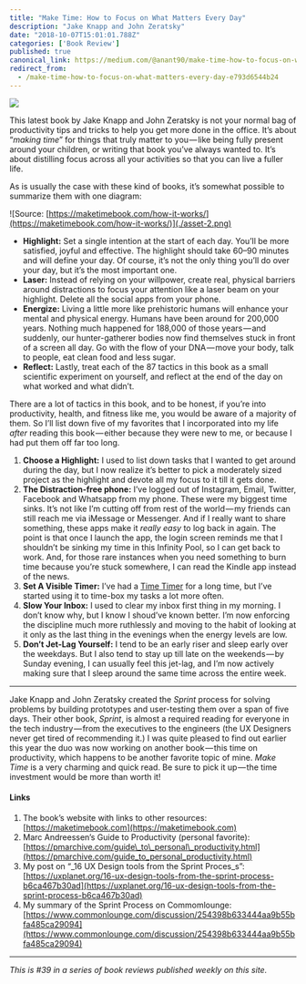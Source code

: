 ```yaml
---
title: "Make Time: How to Focus on What Matters Every Day"
description: "Jake Knapp and John Zeratsky"
date: "2018-10-07T15:01:01.788Z"
categories: ['Book Review']
published: true
canonical_link: https://medium.com/@anant90/make-time-how-to-focus-on-what-matters-every-day-e793d6544b24
redirect_from:
  - /make-time-how-to-focus-on-what-matters-every-day-e793d6544b24
---
```


![](./asset-1.jpeg)

This latest book by Jake Knapp and John Zeratsky is not your normal bag of productivity tips and tricks to help you get more done in the office. It’s about “_making time_” for things that truly matter to you — like being fully present around your children, or writing that book you’ve always wanted to. It’s about distilling focus across all your activities so that you can live a fuller life.

As is usually the case with these kind of books, it’s somewhat possible to summarize them with one diagram:

![Source: [https://maketimebook.com/how-it-works/](https://maketimebook.com/how-it-works/)](./asset-2.png)

-   **Highlight:** Set a single intention at the start of each day. You’ll be more satisfied, joyful and effective. The highlight should take 60–90 minutes and will define your day. Of course, it’s not the only thing you’ll do over your day, but it’s the most important one.
-   **Laser:** Instead of relying on your willpower, create real, physical barriers around distractions to focus your attention like a laser beam on your highlight. Delete all the social apps from your phone.
-   **Energize:** Living a little more like prehistoric humans will enhance your mental and physical energy. Humans have been around for 200,000 years. Nothing much happened for 188,000 of those years — and suddenly, our hunter-gatherer bodies now find themselves stuck in front of a screen all day. Go with the flow of your DNA — move your body, talk to people, eat clean food and less sugar.
-   **Reflect:** Lastly, treat each of the 87 tactics in this book as a small scientific experiment on yourself, and reflect at the end of the day on what worked and what didn’t.

There are a lot of tactics in this book, and to be honest, if you’re into productivity, health, and fitness like me, you would be aware of a majority of them. So I’ll list down five of my favorites that I incorporated into my life _after_ reading this book — either because they were new to me, or because I had put them off far too long.

1.  **Choose a Highlight:** I used to list down tasks that I wanted to get around during the day, but I now realize it’s better to pick a moderately sized project as the highlight and devote all my focus to it till it gets done.
2.  **The Distraction-free phone:** I’ve logged out of Instagram, Email, Twitter, Facebook and Whatsapp from my phone. These were my biggest time sinks. It’s not like I’m cutting off from rest of the world — my friends can still reach me via iMessage or Messenger. And if I really want to share something, these apps make it _really easy_ to log back in again. The point is that once I launch the app, the login screen reminds me that I shouldn’t be sinking my time in this Infinity Pool, so I can get back to work. And, for those rare instances when you need something to burn time because you’re stuck somewhere, I can read the Kindle app instead of the news.
3.  **Set A Visible Timer:** I’ve had a [Time Timer](https://www.timetimer.com) for a long time, but I’ve started using it to time-box my tasks a lot more often.
4.  **Slow Your Inbox:** I used to clear my inbox first thing in my morning. I don’t know why, but I know I shoud’ve known better. I’m now enforcing the discipline much more ruthlessly and moving to the habit of looking at it only as the last thing in the evenings when the energy levels are low.
5.  **Don’t Jet-Lag Yourself:** I tend to be an early riser and sleep early over the weekdays. But I also tend to stay up till late on the weekends — by Sunday evening, I can usually feel this jet-lag, and I’m now actively making sure that I sleep around the same time across the entire week.

---

Jake Knapp and John Zeratsky created the _Sprint_ process for solving problems by building prototypes and user-testing them over a span of five days. Their other book, _Sprint_, is almost a required reading for everyone in the tech industry — from the executives to the engineers (the UX Designers never get tired of recommending it.) I was quite pleased to find out earlier this year the duo was now working on another book — this time on productivity, which happens to be another favorite topic of mine. _Make Time_ is a very charming and quick read. Be sure to pick it up — the time investment would be more than worth it!

#### Links

1.  The book’s website with links to other resources: [https://maketimebook.com](https://maketimebook.com)
2.  Marc Andreessen’s Guide to Productivity (personal favorite): [https://pmarchive.com/guide\_to\_personal\_productivity.html](https://pmarchive.com/guide_to_personal_productivity.html)
3.  My post on “_16 UX Design tools from the Sprint Proces_s”: [https://uxplanet.org/16-ux-design-tools-from-the-sprint-process-b6ca467b30ad](https://uxplanet.org/16-ux-design-tools-from-the-sprint-process-b6ca467b30ad)
4.  My summary of the Sprint Process on Commomlounge: [https://www.commonlounge.com/discussion/254398b633444aa9b55bfa485ca29094](https://www.commonlounge.com/discussion/254398b633444aa9b55bfa485ca29094)

---

_This is #39 in a series of book reviews published weekly on this site._
